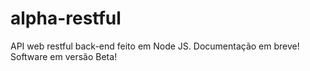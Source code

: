 # alpha-restful

API web restful back-end feito em Node JS. Documentação em breve! Software em versão Beta!